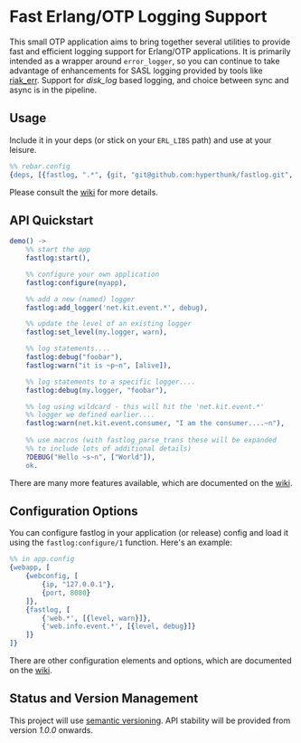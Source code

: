 # Fast Erlang/OTP Logging Support

This small OTP application aims to bring together several utilities to provide
fast and efficient logging support for Erlang/OTP applications. It is primarily
intended as a wrapper around `error_logger`, so you can continue to take
advantage of enhancements for SASL logging provided by tools like
[riak_err](https://github.com/basho/riak_err). Support for *disk_log* based
logging, and choice between sync and async is in the pipeline.

## Usage

Include it in your deps (or stick on your `ERL_LIBS` path) and use at your leisure.

```erlang
%% rebar.config
{deps, [{fastlog, ".*", {git, "git@github.com:hyperthunk/fastlog.git", "master"}}]}.
```
Please consult the [wiki](http://github.com/hyperthunk/fastlog/wiki) for more details.

## API Quickstart

```erlang
demo() ->
    %% start the app
    fastlog:start(),

    %% configure your own application
    fastlog:configure(myapp),

    %% add a new (named) logger
    fastlog:add_logger('net.kit.event.*', debug),

    %% update the level of an existing logger
    fastlog:set_level(my.logger, warn),

    %% log statements....
    fastlog:debug("foobar"),
    fastlog:warn("it is ~p~n", [alive]),

    %% log statements to a specific logger....
    fastlog:debug(my.logger, "foobar"),

    %% log using wildcard - this will hit the 'net.kit.event.*'
    %% logger we defined earlier....
    fastlog:warn(net.kit.event.consumer, "I am the consumer....~n"),
    
    %% use macros (with fastlog_parse_trans these will be expanded
    %% to include lots of additional details)
    ?DEBUG("Hello ~s~n", ["World"]),
    ok.
```

There are many more features available, which are documented on the 
[wiki](http://github.com/hyperthunk/fastlog/wiki).

## Configuration Options

You can configure fastlog in your application (or release) config and load it
using the `fastlog:configure/1` function. Here's an example:

```erlang
%% in app.config
{webapp, [
    {webconfig, [
        {ip, "127.0.0.1"},
        {port, 8080}
    ]},
    {fastlog, [
        {'web.*', [{level, warn}]},
        {'web.info.event.*', [{level, debug}]}
    ]}
]}
```

There are other configuration elements and options, which are documented on 
the [wiki](http://github.com/hyperthunk/fastlog/wiki).

## Status and Version Management

This project will use [semantic versioning](http://semver.org). API stability
will be provided from version *1.0.0* onwards.
